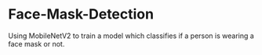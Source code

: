 # Face-Mask-Detection
Using MobileNetV2 to train a model which classifies if a person is wearing a face mask or not. 
